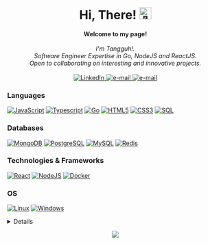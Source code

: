 <h1 align="center">Hi, There! <img src="https://github.com/wervlad/wervlad/assets/24524555/766d336d-b87d-44ba-807c-c51de2bc6b4d" width="28px" alt="👋"></h1>

<p align="center">
    <b>Welcome to my page!</b><br><br>
    <i>
        I'm Tangguh!.<br>
        Software Engineer Expertise in Go, NodeJS and ReactJS.<br>
        Open to collaborating on interesting and innovative projects.<br>
    </i><br>
    <a href="https://www.linkedin.com/in/wervlad">
        <img src="https://img.shields.io/badge/LinkedIn-blue?style=flat-square&logo=linkedin" alt="LinkedIn">
    </a>
    <a href="mailto:mtangguh97@gmail.com">
        <img src="https://img.shields.io/badge/Email-blue?style=flat-square&logo=gmail&logoColor=white" alt="e-mail">
    </a>
    <a href="https://wa.me/+6282116780425">
        <img src="https://img.shields.io/badge/WhatsApp-blue?style=flat-square&logo=whatsapp&logoColor=white" alt="e-mail">
    </a>
    
</p>

### Languages
[![JavaScript](https://img.shields.io/badge/javascript-black?style=for-the-badge&logo=javascript)](https://github.com/tangguhriyadi)
[![Typescript](https://img.shields.io/badge/TypeScript-black?style=for-the-badge&logo=typescript&logoColor=white)](https://github.com/tangguhriyadi)
[![Go](https://img.shields.io/badge/Go-black?style=for-the-badge&logo=go&logoColor=white)](https://github.com/tangguhriyadi)
[![HTML5](https://img.shields.io/badge/html5-black?style=for-the-badge&logo=html5)](https://github.com/tangguhriyadi)
[![CSS3](https://img.shields.io/badge/css3-black?style=for-the-badge&logo=css3)](https://github.com/tangguhriyadi)
[![SQL](https://img.shields.io/badge/sql-black?style=for-the-badge&logo=mysql)](https://github.com/tangguhriyadi)

### Databases
[![MongoDB](https://img.shields.io/badge/MongoDB-black?style=for-the-badge&logo=mongodb&logoColor=4EA94B)](https://github.com/tangguhriyadi)
[![PostgreSQL](https://img.shields.io/badge/PostgreSQL-black?style=for-the-badge&logo=postgresql&logoColor=white)](https://github.com/tangguhriyadi)
[![MySQL](https://img.shields.io/badge/MySQL-black?style=for-the-badge&logo=MySQL&logoColor=white)](https://github.com/tangguhriyadi)
[![Redis](https://img.shields.io/badge/redis-black.svg?&style=for-the-badge&logo=redis&logoColor=%23DD0031)](https://github.com/tangguhriyadi)

### Technologies & Frameworks
[![React](https://img.shields.io/badge/react-black?style=for-the-badge&logo=react)](https://github.com/wervlad)
[![NodeJS](https://img.shields.io/badge/Node.js-black?style=for-the-badge&logo=nodedotjs&logoColor=339933)](https://github.com/wervlad)
[![Docker](https://img.shields.io/badge/docker-black?style=for-the-badge&logo=docker)](https://hub.docker.com/u/tangguhriyadi)

### OS
[![Linux](https://img.shields.io/badge/linux-black?style=for-the-badge&logo=Linux)](https://github.com/wervlad)
[![Windows](https://img.shields.io/badge/Windows-black?style=for-the-badge&logo=Windows)](https://github.com/wervlad)

<details>
<p align="center">
  <a href="https://github.com/tangguhriyadi">
    <img src="http://github-profile-summary-cards.vercel.app/api/cards/profile-details?username=tangguhriyadi&theme=transparent" />
  </a>
  <a href="https://github.com/tangguhriyadi">
    <img src="https://github-readme-streak-stats.herokuapp.com/?user=wervlad&hide_border=true&card_width=338&theme=transparent" />
  </a>
  <a href="https://github.com/tangguhriyadi">
    <img src="http://github-profile-summary-cards.vercel.app/api/cards/stats?username=tangguhriyadi&theme=transparent" />
  </a>
  <a href="https://github.com/wervlad">
    <img src="https://github-readme-stats.vercel.app/api/top-langs/?username=tangguhriyadi&langs_count=10&exclude_repo=&hide=jupyter%20notebook,vim%20script,cmake,makefile,batchfile,emacs%20lisp,css,html&layout=default&card_width=699&hide_border=true&theme=transparent" />
  </a>
</p>
</details>

<p align="center">
  <a href="https://github.com/wervlad">
    <img src="https://komarev.com/ghpvc/?username=tangguhriyadi&color=blue&style=flat)" />
  </a>
</p>

